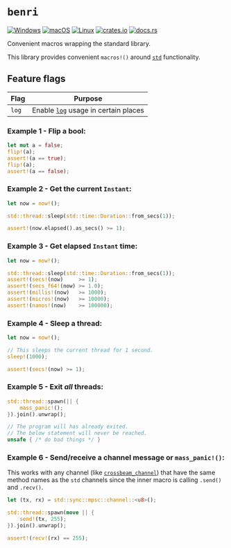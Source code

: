 # `benri`
[![Windows](https://github.com/hinto-janai/benri/actions/workflows/windows.yml/badge.svg)](https://github.com/hinto-janai/benri/actions/workflows/windows.yml) [![macOS](https://github.com/hinto-janai/benri/actions/workflows/macos.yml/badge.svg)](https://github.com/hinto-janai/benri/actions/workflows/macos.yml) [![Linux](https://github.com/hinto-janai/benri/actions/workflows/linux.yml/badge.svg)](https://github.com/hinto-janai/benri/actions/workflows/linux.yml) [![crates.io](https://img.shields.io/crates/v/benri.svg)](https://crates.io/crates/benri) [![docs.rs](https://docs.rs/benri/badge.svg)](https://docs.rs/benri)

Convenient macros wrapping the standard library.

This library provides convenient `macros!()` around [`std`](https://doc.rust-lang.org/stable/std/) functionality.

## Feature flags
| Flag             | Purpose |
|------------------|---------|
| `log`            | Enable [`log`](https://docs.rs/log) usage in certain places

### Example 1 - Flip a bool:
```rust
let mut a = false;
flip!(a);
assert!(a == true);
flip!(a);
assert!(a == false);
```

### Example 2 - Get the current `Instant`:
```rust
let now = now!();

std::thread::sleep(std::time::Duration::from_secs(1));

assert!(now.elapsed().as_secs() >= 1);
```

### Example 3 - Get elapsed `Instant` time:
```rust
let now = now!();

std::thread::sleep(std::time::Duration::from_secs(1));
assert!(secs!(now)     >= 1);
assert!(secs_f64!(now) >= 1.0);
assert!(millis!(now)   >= 1000);
assert!(micros!(now)   >= 10000);
assert!(nanos!(now)    >= 100000);
```

### Example 4 - Sleep a thread:
```rust
let now = now!();

// This sleeps the current thread for 1 second.
sleep!(1000);

assert!(secs!(now) >= 1);
```

### Example 5 - Exit _all_ threads:
```rust
std::thread::spawn(|| {
    mass_panic!();
}).join().unwrap();

// The program will has already exited.
// The below statement will never be reached.
unsafe { /* do bad things */ }
```

### Example 6 - Send/receive a channel message or `mass_panic!()`:
This works with any channel (like [`crossbeam_channel`](https://github.com/crossbeam-rs/crossbeam)) that
have the same method names as the `std` channels since the inner macro is calling `.send()` and `.recv()`.

```rust
let (tx, rx) = std::sync::mpsc::channel::<u8>();

std::thread::spawn(move || {
    send!(tx, 255);
}).join().unwrap();

assert!(recv!(rx) == 255);
```
